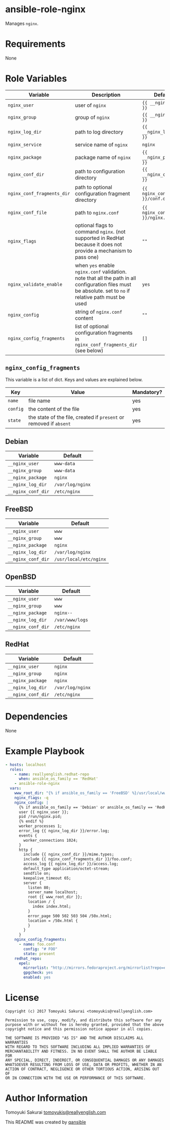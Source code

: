 # ansible-role-nginx

Manages `nginx`.

# Requirements

None

# Role Variables

| Variable | Description | Default |
|----------|-------------|---------|
| `nginx_user` | user of `nginx` | `{{ __nginx_user }}` |
| `nginx_group` | group of `nginx` | `{{ __nginx_group }}` |
| `nginx_log_dir` | path to log directory | `{{ __nginx_log_dir }}` |
| `nginx_service` | service name of `nginx` | `nginx` |
| `nginx_package` | package name of `nginx` | `{{ __nginx_package }}` |
| `nginx_conf_dir` | path to configuration directory | `{{ __nginx_conf_dir }}` |
| `nginx_conf_fragments_dir` | path to optional configuration fragment directory | `{{ nginx_conf_dir }}/conf.d` |
| `nginx_conf_file` | path to `nginx.conf` | `{{ nginx_conf_dir }}/nginx.conf` |
| `nginx_flags` | optional flags to command `nginx`. (not supported in RedHat because it does not provide a mechanism to pass one) | `""` |
| `nginx_validate_enable` | when `yes` enable `nginx.conf` validation. note that all the path in all configuration files must be absolute. set to `no` if relative path must be used | `yes` |
| `nginx_config` | string of `nginx.conf` content | `""` |
| `nginx_config_fragments` | list of optional configuration fragments in `nginx_conf_fragments_dir` (see below) | `[]` |

## `nginx_config_fragments`

This variable is a list of dict. Keys and values are explained below.

| Key | Value | Mandatory? |
|-----|-------|------------|
| `name` | file name | yes |
| `config` | the content of the file | yes |
| `state` | the state of the file, created if `present` or removed if `absent` | yes |

## Debian

| Variable | Default |
|----------|---------|
| `__nginx_user` | `www-data` |
| `__nginx_group` | `www-data` |
| `__nginx_package` | `nginx` |
| `__nginx_log_dir` | `/var/log/nginx` |
| `__nginx_conf_dir` | `/etc/nginx` |

## FreeBSD

| Variable | Default |
|----------|---------|
| `__nginx_user` | `www` |
| `__nginx_group` | `www` |
| `__nginx_package` | `nginx` |
| `__nginx_log_dir` | `/var/log/nginx` |
| `__nginx_conf_dir` | `/usr/local/etc/nginx` |

## OpenBSD

| Variable | Default |
|----------|---------|
| `__nginx_user` | `www` |
| `__nginx_group` | `www` |
| `__nginx_package` | `nginx--` |
| `__nginx_log_dir` | `/var/www/logs` |
| `__nginx_conf_dir` | `/etc/nginx` |

## RedHat

| Variable | Default |
|----------|---------|
| `__nginx_user` | `nginx` |
| `__nginx_group` | `nginx` |
| `__nginx_package` | `nginx` |
| `__nginx_log_dir` | `/var/log/nginx` |
| `__nginx_conf_dir` | `/etc/nginx` |

# Dependencies

None

# Example Playbook

```yaml
- hosts: localhost
  roles:
    - name: reallyenglish.redhat-repo
      when: ansible_os_family == 'RedHat'
    - ansible-role-nginx
  vars:
    www_root_dir: "{% if ansible_os_family == 'FreeBSD' %}/usr/local/www/nginx{% elif ansible_os_family == 'OpenBSD' %}/var/www/htdocs{% elif ansible_os_family == 'Debian' %}/var/www/html{% elif ansible_os_family == 'RedHat' %}/usr/share/nginx/html{% endif %}"
    nginx_flags: -q
    nginx_config: |
      {% if ansible_os_family == 'Debian' or ansible_os_family == 'RedHat' %}
      user {{ nginx_user }};
      pid /run/nginx.pid;
      {% endif %}
      worker_processes 1;
      error_log {{ nginx_log_dir }}/error.log;
      events {
        worker_connections 1024;
      }
      http {
        include {{ nginx_conf_dir }}/mime.types;
        include {{ nginx_conf_fragments_dir }}/foo.conf;
        access_log {{ nginx_log_dir }}/access.log;
        default_type application/octet-stream;
        sendfile on;
        keepalive_timeout 65;
        server {
          listen 80;
          server_name localhost;
          root {{ www_root_dir }};
          location / {
            index index.html;
          }
          error_page 500 502 503 504 /50x.html;
          location = /50x.html {
          }
        }
      }
    nginx_config_fragments:
      - name: foo.conf
        config: "# FOO"
        state: present
    redhat_repo:
      epel:
        mirrorlist: "http://mirrors.fedoraproject.org/mirrorlist?repo=epel-{{ ansible_distribution_major_version }}&arch={{ ansible_architecture }}"
        gpgcheck: yes
        enabled: yes
```

# License

```
Copyright (c) 2017 Tomoyuki Sakurai <tomoyukis@reallyenglish.com>

Permission to use, copy, modify, and distribute this software for any
purpose with or without fee is hereby granted, provided that the above
copyright notice and this permission notice appear in all copies.

THE SOFTWARE IS PROVIDED "AS IS" AND THE AUTHOR DISCLAIMS ALL WARRANTIES
WITH REGARD TO THIS SOFTWARE INCLUDING ALL IMPLIED WARRANTIES OF
MERCHANTABILITY AND FITNESS. IN NO EVENT SHALL THE AUTHOR BE LIABLE FOR
ANY SPECIAL, DIRECT, INDIRECT, OR CONSEQUENTIAL DAMAGES OR ANY DAMAGES
WHATSOEVER RESULTING FROM LOSS OF USE, DATA OR PROFITS, WHETHER IN AN
ACTION OF CONTRACT, NEGLIGENCE OR OTHER TORTIOUS ACTION, ARISING OUT OF
OR IN CONNECTION WITH THE USE OR PERFORMANCE OF THIS SOFTWARE.
```

# Author Information

Tomoyuki Sakurai <tomoyukis@reallyenglish.com>

This README was created by [qansible](https://github.com/trombik/qansible)
